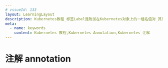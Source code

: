 ```yaml
---
# vssueId: 133
layout: LearningLayout
description: Kubernetes教程_标签Label是附加在Kubernetes对象上的一组名值对_其意图是按照对用户有意义的方式来标识Kubernetes对象_同时_又不对Kubernetes的核心逻辑产生影响_标签可以用来组织和选择一组Kubernetes对象
meta:
  - name: keywords
    content: Kubernetes 教程,Kubernetes Annotation,Kubernetes 注解
---
```


# 注解 annotation

<AdSenseTitle>

</AdSenseTitle>
